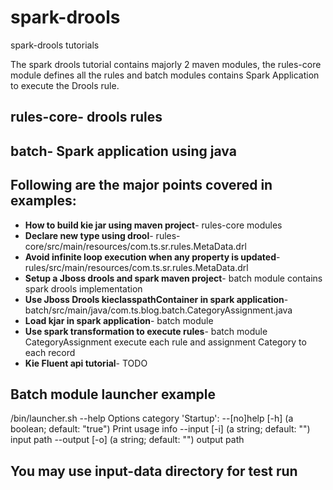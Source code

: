 # spark-drools
spark-drools tutorials

The spark drools tutorial contains majorly 2 maven modules, 
the rules-core module defines all the rules and batch modules contains Spark Application to execute the Drools rule.

## **rules-core**- drools rules
## **batch**- Spark application using java

## Following are the major points covered in examples:
*   **How to build kie jar using maven project**- rules-core modules
*   **Declare new type using drool**- rules-core/src/main/resources/com.ts.sr.rules.MetaData.drl
*   **Avoid infinite loop execution when any property is updated**- rules/src/main/resources/com.ts.sr.rules.MetaData.drl
*   **Setup a Jboss drools and spark maven project**- batch module contains spark drools implementation
*   **Use Jboss Drools kieclasspathContainer in spark application**- batch/src/main/java/com.ts.blog.batch.CategoryAssignment.java
*   **Load kjar in spark application**- batch module
*   **Use spark transformation to execute rules**- batch module CategoryAssignment execute each rule and assignment Category to each record
*   **Kie Fluent api tutorial**- TODO


## Batch module launcher example

<batch Zip Home>/bin/launcher.sh --help
Options category 'Startup':
  --[no]help [-h] (a boolean; default: "true")
    Print usage info
  --input [-i] (a string; default: "")
    input path
  --output [-o] (a string; default: "")
    output path


## You may use input-data directory for test run